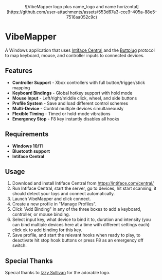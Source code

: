 <div align="center">
![VibeMapper logo plus name_logo and name horizontal](https://github.com/user-attachments/assets/553d67a3-cce9-405a-88e5-7516aa052c9c)
</div>

# VibeMapper
A Windows application that uses [Intiface Central](https://intiface.com/central/) and the [Buttplug](https://buttplug.io/) protocol to map keyboard, mouse, and controller inputs to connected devices.


## Features

-  **Controller Support** - Xbox controllers with full button/trigger/stick mapping
-  **Keyboard Bindings** - Global hotkey support with hold mode
-  **Mouse Input** - Left/right/middle click, wheel, and side buttons
-  **Profile System** - Save and load different control schemes
-  **Multi-Device** - Control multiple devices simultaneously
-  **Flexible Timing** - Timed or hold-mode vibrations
-  **Emergency Stop** - F8 key instantly disables all hooks

## Requirements

- **Windows 10/11**
- **Bluetooth support**
- **Intiface Central**


## Usage

1. Download and install Intiface Central from https://intiface.com/central/
2. Run Intiface Central, start the server, go to devices, hit start scanning, it should detect your toys and connect automatically.
3. Launch VibeMapper and click connect.
4. Create a new profile in "Manage Profiles".
5. Click "Add Binding" in any of the three boxes to add a keyboard, controller, or mouse binding.
6. Select input key, what device to bind it to, duration and intensity (you can bind multiple devices here at a time with different settings each) click ok to add binding for this key.
7. Save profile, and start the relevant hooks when ready to play, to deactivate hit stop hook buttons or press F8 as an emergency off switch.


## Special Thanks
Special thanks to [Izzy Sullivan](https://www.instagram.com/izzy_sullivan_designs/) for the adorable logo.
